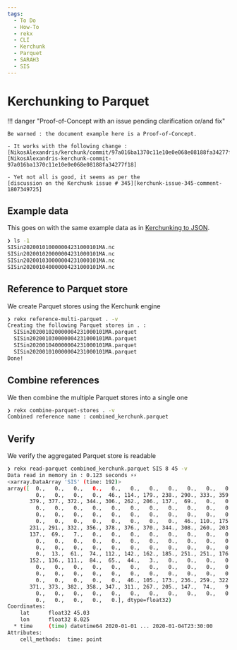 ```yaml
---
tags:
  - To Do
  - How-To
  - rekx
  - CLI
  - Kerchunk
  - Parquet
  - SARAH3
  - SIS
---
```


# Kerchunking to Parquet

!!! danger "Proof-of-Concept with an issue pending clarification or/and fix"

    Be warned : the document example here is a Proof-of-Concept.

    - It works with the following change : 
    [NikosAlexandris/kerchunk/commit/97a016ba1370c11e10e0e068e08188fa34277f18][NikosAlexandris-kerchunk-commit-97a016ba1370c11e10e0e068e08188fa34277f18]

    - Yet not all is good, it seems as per the
    [discussion on the Kerchunk issue # 345][kerchunk-issue-345-comment-1807349725]

[NikosAlexandris-kerchunk-commit-97a016ba1370c11e10e0e068e08188fa34277f18]: https://github.com/NikosAlexandris/kerchunk/commit/97a016ba1370c11e10e0e068e08188fa34277f18

[kerchunk-issue-345-comment-1807349725]: https://github.com/fsspec/kerchunk/issues/345#issuecomment-1807349725

## Example data

This goes on with the same example data as in [Kerchunking to JSON](kerchunk_to_json.md#example-data).

``` bash
❯ ls -1
SISin202001010000004231000101MA.nc
SISin202001020000004231000101MA.nc
SISin202001030000004231000101MA.nc
SISin202001040000004231000101MA.nc
```

## Reference to Parquet store

We create Parquet stores using the Kerchunk engine 

``` bash
❯ rekx reference-multi-parquet . -v
Creating the following Parquet stores in . :
  SISin202001020000004231000101MA.parquet
  SISin202001030000004231000101MA.parquet
  SISin202001040000004231000101MA.parquet
  SISin202001010000004231000101MA.parquet
Done!
```

## Combine references

We then combine the multiple Parquet stores into a single one

``` bash
❯ rekx combine-parquet-stores . -v
Combined reference name : combined_kerchunk.parquet
```

## Verify

We verify the aggregated Parquet store is readable

``` bash
❯ rekx read-parquet combined_kerchunk.parquet SIS 8 45 -v
Data read in memory in : 0.123 seconds ⚡⚡
<xarray.DataArray 'SIS' (time: 192)>
array([  0.,   0.,   0.,   0.,   0.,   0.,   0.,   0.,   0.,   0.,   0.,
         0.,   0.,   0.,   0.,  46., 114., 179., 238., 290., 333., 359.,
       379., 377., 372., 344., 306., 262., 206., 137.,  69.,   0.,   0.,
         0.,   0.,   0.,   0.,   0.,   0.,   0.,   0.,   0.,   0.,   0.,
         0.,   0.,   0.,   0.,   0.,   0.,   0.,   0.,   0.,   0.,   0.,
         0.,   0.,   0.,   0.,   0.,   0.,   0.,   0.,  46., 110., 175.,
       231., 291., 332., 356., 378., 376., 370., 344., 308., 260., 203.,
       137.,  69.,   7.,   0.,   0.,   0.,   0.,   0.,   0.,   0.,   0.,
         0.,   0.,   0.,   0.,   0.,   0.,   0.,   0.,   0.,   0.,   0.,
         0.,   0.,   0.,   0.,   0.,   0.,   0.,   0.,   0.,   0.,   0.,
         0.,  13.,  61.,  74., 112., 142., 162., 185., 251., 251., 176.,
       152., 136., 111.,  84.,  65.,  44.,   3.,   0.,   0.,   0.,   0.,
         0.,   0.,   0.,   0.,   0.,   0.,   0.,   0.,   0.,   0.,   0.,
         0.,   0.,   0.,   0.,   0.,   0.,   0.,   0.,   0.,   0.,   0.,
         0.,   0.,   0.,   0.,   0.,  46., 105., 173., 236., 259., 322.,
       371., 373., 382., 358., 347., 311., 267., 205., 147.,  74.,   9.,
         0.,   0.,   0.,   0.,   0.,   0.,   0.,   0.,   0.,   0.,   0.,
         0.,   0.,   0.,   0.,   0.], dtype=float32)
Coordinates:
    lat      float32 45.03
    lon      float32 8.025
  * time     (time) datetime64 2020-01-01 ... 2020-01-04T23:30:00
Attributes:
    cell_methods:  time: point
```
